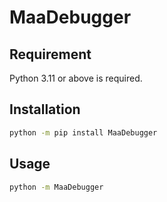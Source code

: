 # MaaDebugger

## Requirement

Python 3.11 or above is required.

## Installation

```bash
python -m pip install MaaDebugger
```

## Usage

```bash
python -m MaaDebugger
```
